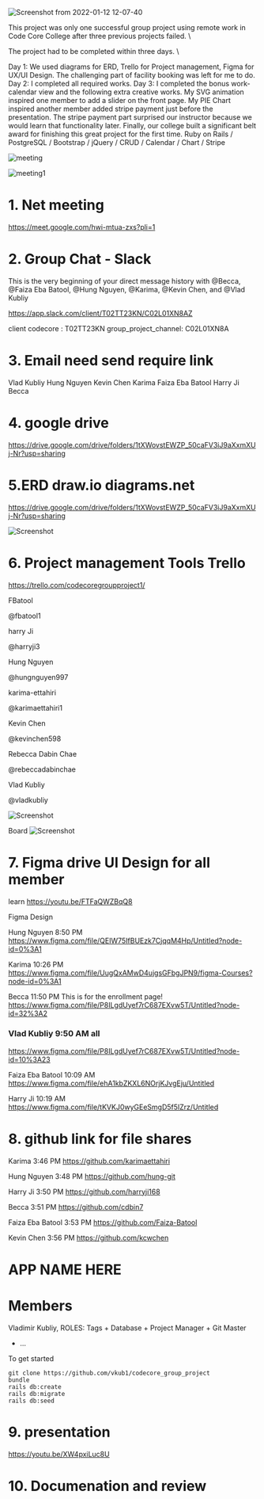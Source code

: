 ![Screenshot from 2022-01-12 12-07-40](https://user-images.githubusercontent.com/21187699/149231103-6a9e0e6e-235c-4186-abcd-c4c300ef7605.png)

This project was only one successful group project using remote work in Code Core College after three previous projects failed. \

The project had to be completed within three days. \

Day 1: We used diagrams for ERD, Trello for Project management, Figma for UX/UI Design. The challenging part of facility booking was left for me to do.
Day 2: I completed all required works. 
Day 3: I completed the bonus work-calendar view and the following extra creative works. My SVG animation inspired one member to add a slider on the front page. My PIE Chart inspired another member added stripe payment just before the presentation. 
The stripe payment part surprised our instructor because we would learn that functionality later.
Finally, our college built a significant belt award for finishing this great project for the first time.
Ruby on Rails / PostgreSQL / Bootstrap / jQuery / CRUD / Calendar / Chart / Stripe


![meeting](https://user-images.githubusercontent.com/21187699/149231514-c598e6b0-c494-4b20-8129-ba30eedebe7f.png)

![meeting1](https://user-images.githubusercontent.com/21187699/149231585-730d68dd-d1e3-4509-9b8a-1f40ee0cf7af.png)


# 1. Net meeting 
https://meet.google.com/hwi-mtua-zxs?pli=1

# 2. Group Chat  - Slack

This is the very beginning of your direct message history with @Becca, @Faiza Eba Batool, @Hung Nguyen, @Karima, @Kevin Chen, and @Vlad Kubliy

https://app.slack.com/client/T02TT23KN/C02L01XN8AZ

client codecore : T02TT23KN
group_project_channel: C02L01XN8A


# 3. Email need  send require link 

Vlad Kubliy
Hung Nguyen 
Kevin Chen 
Karima
Faiza Eba Batool
Harry Ji 
Becca

# 4. google drive

https://drive.google.com/drive/folders/1tXWovstEWZP_50caFV3iJ9aXxmXUj-Nr?usp=sharing



# 5.ERD draw.io  diagrams.net  

https://drive.google.com/drive/folders/1tXWovstEWZP_50caFV3iJ9aXxmXUj-Nr?usp=sharing


![Screenshot](https://github.com/harryji168/Pictures/blob/d81633c5d3503dd7ff53494e551df3688d5b7229/Screenshot%20from%202021-11-06%2017-27-46.png)



# 6. Project management   Tools Trello  


https://trello.com/codecoregroupproject1/

FBatool

@fbatool1

harry Ji

@harryji3

Hung Nguyen

@hungnguyen997

karima-ettahiri

@karimaettahiri1

Kevin Chen

@kevinchen598

Rebecca Dabin Chae

@rebeccadabinchae

Vlad Kubliy

@vladkubliy


![Screenshot](https://github.com/harryji168/Pictures/blob/eb59027305d0d6b7ed14b45e7d619f31eb54df51/Screenshot%20from%202021-11-06%2016-37-35.png)

 Board
![Screenshot](https://github.com/harryji168/Pictures/blob/e45f8f1af0b7c188baebe50076e02481e363f756/Screenshot%20from%202021-11-06%2016-43-50.png)



# 7. Figma drive UI Design  for all member
learn https://youtu.be/FTFaQWZBqQ8


Figma Design 

Hung Nguyen  8:50 PM
https://www.figma.com/file/QEIW75IfBUEzk7CjqqM4Hp/Untitled?node-id=0%3A1

Karima  10:26 PM
https://www.figma.com/file/UugQxAMwD4ujgsGFbgJPN9/figma-Courses?node-id=0%3A1


Becca  11:50 PM
This is for the enrollment  page!
https://www.figma.com/file/P8ILgdUyef7rC687EXvw5T/Untitled?node-id=32%3A2

### Vlad Kubliy  9:50 AM   all
https://www.figma.com/file/P8ILgdUyef7rC687EXvw5T/Untitled?node-id=10%3A23


Faiza Eba Batool  10:09 AM
https://www.figma.com/file/ehA1kbZKXL6NOrjKJvgEju/Untitled


Harry Ji  10:19 AM
https://www.figma.com/file/tKVKJ0wyGEeSmgD5f5IZrz/Untitled




# 8. github link for  file shares


Karima  3:46 PM
https://github.com/karimaettahiri

Hung Nguyen  3:48 PM
https://github.com/hung-git

Harry Ji  3:50 PM
https://github.com/harryji168

Becca  3:51 PM
https://github.com/cdbin7

Faiza Eba Batool  3:53 PM
https://github.com/Faiza-Batool

Kevin Chen  3:56 PM
https://github.com/kcwchen




# APP NAME HERE



# Members

Vladimir Kubliy, ROLES: Tags + Database + Project Manager + Git Master  



* ...

To get started
```
git clone https://github.com/vkub1/codecore_group_project
bundle 
rails db:create
rails db:migrate
rails db:seed
```

# 9. presentation

https://youtu.be/XW4pxiLuc8U


# 10. Documenation and review
